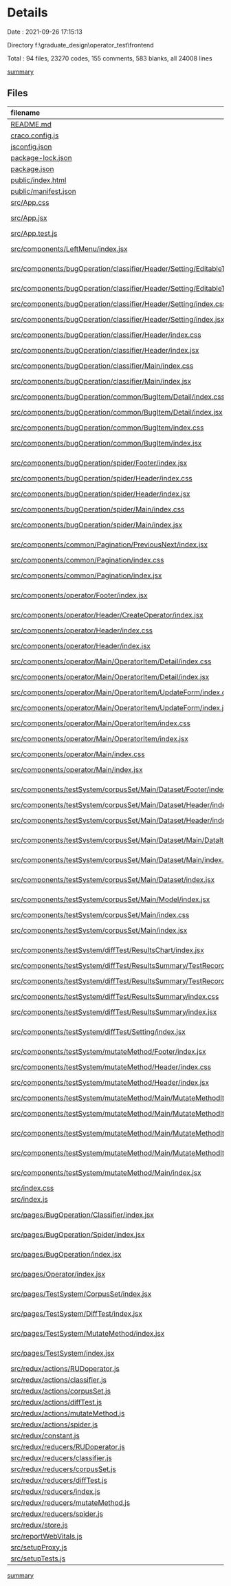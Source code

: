 # Details

Date : 2021-09-26 17:15:13

Directory f:\graduate_design\operator_test\frontend

Total : 94 files,  23270 codes, 155 comments, 583 blanks, all 24008 lines

[summary](results.md)

## Files
| filename | language | code | comment | blank | total |
| :--- | :--- | ---: | ---: | ---: | ---: |
| [README.md](/README.md) | Markdown | 38 | 0 | 33 | 71 |
| [craco.config.js](/craco.config.js) | JavaScript | 28 | 1 | 3 | 32 |
| [jsconfig.json](/jsconfig.json) | JSON | 8 | 0 | 0 | 8 |
| [package-lock.json](/package-lock.json) | JSON | 17,638 | 0 | 1 | 17,639 |
| [package.json](/package.json) | JSON | 55 | 0 | 1 | 56 |
| [public/index.html](/public/index.html) | HTML | 17 | 23 | 3 | 43 |
| [public/manifest.json](/public/manifest.json) | JSON | 25 | 0 | 1 | 26 |
| [src/App.css](/src/App.css) | CSS | 37 | 13 | 9 | 59 |
| [src/App.jsx](/src/App.jsx) | JavaScript React | 89 | 14 | 9 | 112 |
| [src/App.test.js](/src/App.test.js) | JavaScript | 7 | 0 | 2 | 9 |
| [src/components/LeftMenu/index.jsx](/src/components/LeftMenu/index.jsx) | JavaScript React | 63 | 10 | 7 | 80 |
| [src/components/bugOperation/classifier/Header/Setting/EditableTable/EditableTagGroup/index.jsx](/src/components/bugOperation/classifier/Header/Setting/EditableTable/EditableTagGroup/index.jsx) | JavaScript React | 136 | 1 | 17 | 154 |
| [src/components/bugOperation/classifier/Header/Setting/EditableTable/index.jsx](/src/components/bugOperation/classifier/Header/Setting/EditableTable/index.jsx) | JavaScript React | 235 | 1 | 19 | 255 |
| [src/components/bugOperation/classifier/Header/Setting/index.css](/src/components/bugOperation/classifier/Header/Setting/index.css) | CSS | 9 | 0 | 1 | 10 |
| [src/components/bugOperation/classifier/Header/Setting/index.jsx](/src/components/bugOperation/classifier/Header/Setting/index.jsx) | JavaScript React | 224 | 0 | 18 | 242 |
| [src/components/bugOperation/classifier/Header/index.css](/src/components/bugOperation/classifier/Header/index.css) | CSS | 15 | 0 | 1 | 16 |
| [src/components/bugOperation/classifier/Header/index.jsx](/src/components/bugOperation/classifier/Header/index.jsx) | JavaScript React | 180 | 3 | 21 | 204 |
| [src/components/bugOperation/classifier/Main/index.css](/src/components/bugOperation/classifier/Main/index.css) | CSS | 27 | 0 | 3 | 30 |
| [src/components/bugOperation/classifier/Main/index.jsx](/src/components/bugOperation/classifier/Main/index.jsx) | JavaScript React | 83 | 0 | 6 | 89 |
| [src/components/bugOperation/common/BugItem/Detail/index.css](/src/components/bugOperation/common/BugItem/Detail/index.css) | CSS | 45 | 0 | 4 | 49 |
| [src/components/bugOperation/common/BugItem/Detail/index.jsx](/src/components/bugOperation/common/BugItem/Detail/index.jsx) | JavaScript React | 60 | 0 | 0 | 60 |
| [src/components/bugOperation/common/BugItem/index.css](/src/components/bugOperation/common/BugItem/index.css) | CSS | 4 | 0 | 0 | 4 |
| [src/components/bugOperation/common/BugItem/index.jsx](/src/components/bugOperation/common/BugItem/index.jsx) | JavaScript React | 61 | 0 | 7 | 68 |
| [src/components/bugOperation/spider/Footer/index.jsx](/src/components/bugOperation/spider/Footer/index.jsx) | JavaScript React | 95 | 0 | 7 | 102 |
| [src/components/bugOperation/spider/Header/index.css](/src/components/bugOperation/spider/Header/index.css) | CSS | 24 | 0 | 3 | 27 |
| [src/components/bugOperation/spider/Header/index.jsx](/src/components/bugOperation/spider/Header/index.jsx) | JavaScript React | 148 | 3 | 17 | 168 |
| [src/components/bugOperation/spider/Main/index.css](/src/components/bugOperation/spider/Main/index.css) | CSS | 5 | 0 | 2 | 7 |
| [src/components/bugOperation/spider/Main/index.jsx](/src/components/bugOperation/spider/Main/index.jsx) | JavaScript React | 59 | 0 | 5 | 64 |
| [src/components/common/Pagination/PreviousNext/index.jsx](/src/components/common/Pagination/PreviousNext/index.jsx) | JavaScript React | 27 | 0 | 1 | 28 |
| [src/components/common/Pagination/index.css](/src/components/common/Pagination/index.css) | CSS | 3 | 0 | 0 | 3 |
| [src/components/common/Pagination/index.jsx](/src/components/common/Pagination/index.jsx) | JavaScript React | 57 | 0 | 6 | 63 |
| [src/components/operator/Footer/index.jsx](/src/components/operator/Footer/index.jsx) | JavaScript React | 55 | 0 | 6 | 61 |
| [src/components/operator/Header/CreateOperator/index.jsx](/src/components/operator/Header/CreateOperator/index.jsx) | JavaScript React | 216 | 1 | 24 | 241 |
| [src/components/operator/Header/index.css](/src/components/operator/Header/index.css) | CSS | 37 | 0 | 7 | 44 |
| [src/components/operator/Header/index.jsx](/src/components/operator/Header/index.jsx) | JavaScript React | 122 | 0 | 12 | 134 |
| [src/components/operator/Main/OperatorItem/Detail/index.css](/src/components/operator/Main/OperatorItem/Detail/index.css) | CSS | 48 | 0 | 5 | 53 |
| [src/components/operator/Main/OperatorItem/Detail/index.jsx](/src/components/operator/Main/OperatorItem/Detail/index.jsx) | JavaScript React | 50 | 1 | 2 | 53 |
| [src/components/operator/Main/OperatorItem/UpdateForm/index.css](/src/components/operator/Main/OperatorItem/UpdateForm/index.css) | CSS | 0 | 0 | 1 | 1 |
| [src/components/operator/Main/OperatorItem/UpdateForm/index.jsx](/src/components/operator/Main/OperatorItem/UpdateForm/index.jsx) | JavaScript React | 222 | 1 | 23 | 246 |
| [src/components/operator/Main/OperatorItem/index.css](/src/components/operator/Main/OperatorItem/index.css) | CSS | 6 | 0 | 0 | 6 |
| [src/components/operator/Main/OperatorItem/index.jsx](/src/components/operator/Main/OperatorItem/index.jsx) | JavaScript React | 130 | 0 | 13 | 143 |
| [src/components/operator/Main/index.css](/src/components/operator/Main/index.css) | CSS | 12 | 0 | 4 | 16 |
| [src/components/operator/Main/index.jsx](/src/components/operator/Main/index.jsx) | JavaScript React | 112 | 15 | 6 | 133 |
| [src/components/testSystem/corpusSet/Main/Dataset/Footer/index.jsx](/src/components/testSystem/corpusSet/Main/Dataset/Footer/index.jsx) | JavaScript React | 56 | 0 | 4 | 60 |
| [src/components/testSystem/corpusSet/Main/Dataset/Header/index.css](/src/components/testSystem/corpusSet/Main/Dataset/Header/index.css) | CSS | 37 | 0 | 7 | 44 |
| [src/components/testSystem/corpusSet/Main/Dataset/Header/index.jsx](/src/components/testSystem/corpusSet/Main/Dataset/Header/index.jsx) | JavaScript React | 104 | 0 | 9 | 113 |
| [src/components/testSystem/corpusSet/Main/Dataset/Main/DataItem/index.jsx](/src/components/testSystem/corpusSet/Main/Dataset/Main/DataItem/index.jsx) | JavaScript React | 40 | 0 | 5 | 45 |
| [src/components/testSystem/corpusSet/Main/Dataset/Main/index.jsx](/src/components/testSystem/corpusSet/Main/Dataset/Main/index.jsx) | JavaScript React | 105 | 0 | 9 | 114 |
| [src/components/testSystem/corpusSet/Main/Dataset/index.jsx](/src/components/testSystem/corpusSet/Main/Dataset/index.jsx) | JavaScript React | 16 | 0 | 2 | 18 |
| [src/components/testSystem/corpusSet/Main/Model/index.jsx](/src/components/testSystem/corpusSet/Main/Model/index.jsx) | JavaScript React | 24 | 0 | 5 | 29 |
| [src/components/testSystem/corpusSet/Main/index.css](/src/components/testSystem/corpusSet/Main/index.css) | CSS | 21 | 0 | 4 | 25 |
| [src/components/testSystem/corpusSet/Main/index.jsx](/src/components/testSystem/corpusSet/Main/index.jsx) | JavaScript React | 192 | 14 | 19 | 225 |
| [src/components/testSystem/diffTest/ResultsChart/index.jsx](/src/components/testSystem/diffTest/ResultsChart/index.jsx) | JavaScript React | 80 | 38 | 10 | 128 |
| [src/components/testSystem/diffTest/ResultsSummary/TestRecordDetail/index.css](/src/components/testSystem/diffTest/ResultsSummary/TestRecordDetail/index.css) | CSS | 30 | 0 | 3 | 33 |
| [src/components/testSystem/diffTest/ResultsSummary/TestRecordDetail/index.jsx](/src/components/testSystem/diffTest/ResultsSummary/TestRecordDetail/index.jsx) | JavaScript React | 114 | 0 | 11 | 125 |
| [src/components/testSystem/diffTest/ResultsSummary/index.css](/src/components/testSystem/diffTest/ResultsSummary/index.css) | CSS | 3 | 0 | 0 | 3 |
| [src/components/testSystem/diffTest/ResultsSummary/index.jsx](/src/components/testSystem/diffTest/ResultsSummary/index.jsx) | JavaScript React | 108 | 1 | 16 | 125 |
| [src/components/testSystem/diffTest/Setting/index.jsx](/src/components/testSystem/diffTest/Setting/index.jsx) | JavaScript React | 208 | 0 | 20 | 228 |
| [src/components/testSystem/mutateMethod/Footer/index.jsx](/src/components/testSystem/mutateMethod/Footer/index.jsx) | JavaScript React | 55 | 0 | 6 | 61 |
| [src/components/testSystem/mutateMethod/Header/index.css](/src/components/testSystem/mutateMethod/Header/index.css) | CSS | 30 | 0 | 7 | 37 |
| [src/components/testSystem/mutateMethod/Header/index.jsx](/src/components/testSystem/mutateMethod/Header/index.jsx) | JavaScript React | 184 | 1 | 16 | 201 |
| [src/components/testSystem/mutateMethod/Main/MutateMethodItem/Detail/index.css](/src/components/testSystem/mutateMethod/Main/MutateMethodItem/Detail/index.css) | CSS | 54 | 0 | 10 | 64 |
| [src/components/testSystem/mutateMethod/Main/MutateMethodItem/Detail/index.jsx](/src/components/testSystem/mutateMethod/Main/MutateMethodItem/Detail/index.jsx) | JavaScript React | 188 | 1 | 17 | 206 |
| [src/components/testSystem/mutateMethod/Main/MutateMethodItem/UpdateForm/index.jsx](/src/components/testSystem/mutateMethod/Main/MutateMethodItem/UpdateForm/index.jsx) | JavaScript React | 96 | 1 | 12 | 109 |
| [src/components/testSystem/mutateMethod/Main/MutateMethodItem/index.jsx](/src/components/testSystem/mutateMethod/Main/MutateMethodItem/index.jsx) | JavaScript React | 141 | 0 | 15 | 156 |
| [src/components/testSystem/mutateMethod/Main/index.jsx](/src/components/testSystem/mutateMethod/Main/index.jsx) | JavaScript React | 150 | 0 | 11 | 161 |
| [src/index.css](/src/index.css) | CSS | 0 | 0 | 1 | 1 |
| [src/index.js](/src/index.js) | JavaScript | 17 | 3 | 4 | 24 |
| [src/pages/BugOperation/Classifier/index.jsx](/src/pages/BugOperation/Classifier/index.jsx) | JavaScript React | 13 | 0 | 1 | 14 |
| [src/pages/BugOperation/Spider/index.jsx](/src/pages/BugOperation/Spider/index.jsx) | JavaScript React | 15 | 0 | 1 | 16 |
| [src/pages/BugOperation/index.jsx](/src/pages/BugOperation/index.jsx) | JavaScript React | 14 | 0 | 1 | 15 |
| [src/pages/Operator/index.jsx](/src/pages/Operator/index.jsx) | JavaScript React | 15 | 0 | 2 | 17 |
| [src/pages/TestSystem/CorpusSet/index.jsx](/src/pages/TestSystem/CorpusSet/index.jsx) | JavaScript React | 11 | 0 | 2 | 13 |
| [src/pages/TestSystem/DiffTest/index.jsx](/src/pages/TestSystem/DiffTest/index.jsx) | JavaScript React | 15 | 0 | 3 | 18 |
| [src/pages/TestSystem/MutateMethod/index.jsx](/src/pages/TestSystem/MutateMethod/index.jsx) | JavaScript React | 15 | 0 | 2 | 17 |
| [src/pages/TestSystem/index.jsx](/src/pages/TestSystem/index.jsx) | JavaScript React | 16 | 0 | 2 | 18 |
| [src/redux/actions/RUDoperator.js](/src/redux/actions/RUDoperator.js) | JavaScript | 12 | 0 | 2 | 14 |
| [src/redux/actions/classifier.js](/src/redux/actions/classifier.js) | JavaScript | 20 | 0 | 1 | 21 |
| [src/redux/actions/corpusSet.js](/src/redux/actions/corpusSet.js) | JavaScript | 20 | 0 | 1 | 21 |
| [src/redux/actions/diffTest.js](/src/redux/actions/diffTest.js) | JavaScript | 37 | 0 | 2 | 39 |
| [src/redux/actions/mutateMethod.js](/src/redux/actions/mutateMethod.js) | JavaScript | 14 | 0 | 1 | 15 |
| [src/redux/actions/spider.js](/src/redux/actions/spider.js) | JavaScript | 12 | 0 | 2 | 14 |
| [src/redux/constant.js](/src/redux/constant.js) | JavaScript | 40 | 0 | 5 | 45 |
| [src/redux/reducers/RUDoperator.js](/src/redux/reducers/RUDoperator.js) | JavaScript | 54 | 0 | 4 | 58 |
| [src/redux/reducers/classifier.js](/src/redux/reducers/classifier.js) | JavaScript | 84 | 0 | 2 | 86 |
| [src/redux/reducers/corpusSet.js](/src/redux/reducers/corpusSet.js) | JavaScript | 82 | 0 | 2 | 84 |
| [src/redux/reducers/diffTest.js](/src/redux/reducers/diffTest.js) | JavaScript | 63 | 0 | 2 | 65 |
| [src/redux/reducers/index.js](/src/redux/reducers/index.js) | JavaScript | 15 | 0 | 1 | 16 |
| [src/redux/reducers/mutateMethod.js](/src/redux/reducers/mutateMethod.js) | JavaScript | 62 | 0 | 2 | 64 |
| [src/redux/reducers/spider.js](/src/redux/reducers/spider.js) | JavaScript | 48 | 0 | 3 | 51 |
| [src/redux/store.js](/src/redux/store.js) | JavaScript | 5 | 0 | 2 | 7 |
| [src/reportWebVitals.js](/src/reportWebVitals.js) | JavaScript | 12 | 0 | 2 | 14 |
| [src/setupProxy.js](/src/setupProxy.js) | JavaScript | 10 | 5 | 1 | 16 |
| [src/setupTests.js](/src/setupTests.js) | JavaScript | 1 | 4 | 1 | 6 |

[summary](results.md)